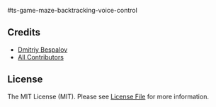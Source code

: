 #ts-game-maze-backtracking-voice-control

## Credits

-   [Dmitriy Bespalov][link-author]
-   [All Contributors][link-contributors]

## License

The MIT License (MIT). Please see [License File][link-license] for more information.

[link-author]: https://github.com/superrosko
[link-contributors]: https://github.com/superrosko/ts-game-maze-backtracking-voice-control/contributors
[link-license]: LICENSE.md
